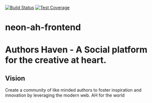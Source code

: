 [![Build Status](https://travis-ci.org/andela/neon-ah-frontend.svg?branch=dev)](https://travis-ci.org/andela/neon-ah-frontend) [![Test Coverage](https://api.codeclimate.com/v1/badges/7a7108c6d4c262981748/test_coverage)](https://codeclimate.com/github/andela/neon-ah-frontend/test_coverage)

# neon-ah-frontend

# Authors Haven - A Social platform for the creative at heart.

## Vision

Create a community of like minded authors to foster inspiration and innovation
by leveraging the modern web. AH for the world
